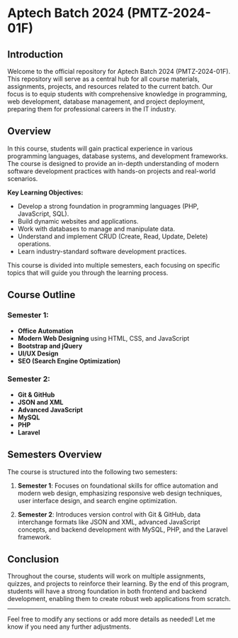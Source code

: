 # Aptech Batch 2024 (PMTZ-2024-01F)

## Introduction

Welcome to the official repository for Aptech Batch 2024 (PMTZ-2024-01F). This repository will serve as a central hub for all course materials, assignments, projects, and resources related to the current batch. Our focus is to equip students with comprehensive knowledge in programming, web development, database management, and project deployment, preparing them for professional careers in the IT industry.

## Overview

In this course, students will gain practical experience in various programming languages, database systems, and development frameworks. The course is designed to provide an in-depth understanding of modern software development practices with hands-on projects and real-world scenarios.

**Key Learning Objectives:**

- Develop a strong foundation in programming languages (PHP, JavaScript, SQL).
- Build dynamic websites and applications.
- Work with databases to manage and manipulate data.
- Understand and implement CRUD (Create, Read, Update, Delete) operations.
- Learn industry-standard software development practices.

This course is divided into multiple semesters, each focusing on specific topics that will guide you through the learning process.

## Course Outline

### Semester 1: 

- **Office Automation**
- **Modern Web Designing** using HTML, CSS, and JavaScript
- **Bootstrap and jQuery**
- **UI/UX Design**
- **SEO (Search Engine Optimization)**

### Semester 2:

- **Git & GitHub**
- **JSON and XML**
- **Advanced JavaScript**
- **MySQL**
- **PHP**
- **Laravel**

## Semesters Overview

The course is structured into the following two semesters:

1. **Semester 1**: Focuses on foundational skills for office automation and modern web design, emphasizing responsive web design techniques, user interface design, and search engine optimization.
   
2. **Semester 2**: Introduces version control with Git & GitHub, data interchange formats like JSON and XML, advanced JavaScript concepts, and backend development with MySQL, PHP, and the Laravel framework.

## Conclusion

Throughout the course, students will work on multiple assignments, quizzes, and projects to reinforce their learning. By the end of this program, students will have a strong foundation in both frontend and backend development, enabling them to create robust web applications from scratch.

---

Feel free to modify any sections or add more details as needed! Let me know if you need any further adjustments.
